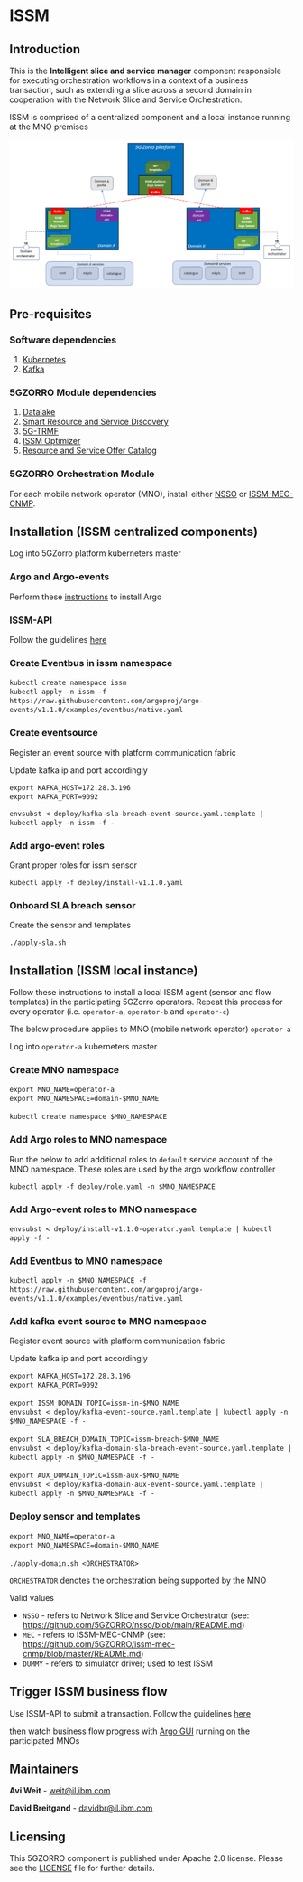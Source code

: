 # ISSM

## Introduction

This is the __Intelligent slice and service manager__ component responsible for executing orchestration workflows in a context of a business transaction, such as extending a slice across a second domain in cooperation with the Network Slice and Service Orchestration.

ISSM is comprised of a centralized component and a local instance running at the MNO premises

![Testbed](images/issm-distributed-0.5.png)

## Pre-requisites

### Software dependencies

1. [Kubernetes](docs/kubernetes.md)
2. [Kafka](docs/kafka.md)

### 5GZORRO Module dependencies

1. [Datalake](https://github.com/5GZORRO/datalake)
2. [Smart Resource and Service Discovery](https://github.com/5GZORRO/Smart-Resource-and-Service-Discovery-application)
3. [5G-TRMF](https://github.com/5GZORRO/5G-TRMF)
4. [ISSM Optimizer](https://github.com/5GZORRO/issm-optimizer)
5. [Resource and Service Offer Catalog](https://github.com/5GZORRO/resource-and-service-offer-catalog)

### 5GZORRO Orchestration Module

For each mobile network operator (MNO), install either [NSSO](https://github.com/5GZORRO/nsso) or [ISSM-MEC-CNMP](https://github.com/5GZORRO/issm-mec-cnmp).

## Installation (ISSM centralized components)

Log into 5GZorro platform kuberneters master

### Argo and Argo-events

Perform these [instructions](./docs/argo.md) to install Argo

### ISSM-API

Follow the guidelines [here](./api/README.md)

### Create Eventbus in issm namespace

```
kubectl create namespace issm
kubectl apply -n issm -f https://raw.githubusercontent.com/argoproj/argo-events/v1.1.0/examples/eventbus/native.yaml
```

### Create eventsource

Register an event source with platform communication fabric

Update kafka ip and port accordingly

```
export KAFKA_HOST=172.28.3.196
export KAFKA_PORT=9092
```

```
envsubst < deploy/kafka-sla-breach-event-source.yaml.template | kubectl apply -n issm -f -
```

### Add argo-event roles

Grant proper roles for issm sensor

```
kubectl apply -f deploy/install-v1.1.0.yaml
```

### Onboard SLA breach sensor

Create the sensor and templates

```
./apply-sla.sh
```

## Installation (ISSM local instance)

Follow these instructions to install a local ISSM agent (sensor and flow templates) in the participating 5GZorro operators. Repeat this process for every operator (i.e. `operator-a`, `operator-b` and `operator-c`)

The below procedure applies to MNO (mobile network operator) `operator-a`

Log into `operator-a` kuberneters master

### Create MNO namespace

```
export MNO_NAME=operator-a
export MNO_NAMESPACE=domain-$MNO_NAME

kubectl create namespace $MNO_NAMESPACE
```

### Add Argo roles to MNO namespace

Run the below to add additional roles to `default` service account of the MNO namespace. These roles are used by the argo workflow controller

```
kubectl apply -f deploy/role.yaml -n $MNO_NAMESPACE
```

### Add Argo-event roles to MNO namespace

```
envsubst < deploy/install-v1.1.0-operator.yaml.template | kubectl apply -f -
```

### Add Eventbus to MNO namespace

```
kubectl apply -n $MNO_NAMESPACE -f https://raw.githubusercontent.com/argoproj/argo-events/v1.1.0/examples/eventbus/native.yaml
```

### Add kafka event source to MNO namespace

Register event source with platform communication fabric

Update kafka ip and port accordingly

```
export KAFKA_HOST=172.28.3.196
export KAFKA_PORT=9092

export ISSM_DOMAIN_TOPIC=issm-in-$MNO_NAME
envsubst < deploy/kafka-event-source.yaml.template | kubectl apply -n $MNO_NAMESPACE -f -

export SLA_BREACH_DOMAIN_TOPIC=issm-breach-$MNO_NAME
envsubst < deploy/kafka-domain-sla-breach-event-source.yaml.template | kubectl apply -n $MNO_NAMESPACE -f -

export AUX_DOMAIN_TOPIC=issm-aux-$MNO_NAME
envsubst < deploy/kafka-domain-aux-event-source.yaml.template | kubectl apply -n $MNO_NAMESPACE -f -
```

### Deploy sensor and templates

```
export MNO_NAME=operator-a
export MNO_NAMESPACE=domain-$MNO_NAME

./apply-domain.sh <ORCHESTRATOR>
```

`ORCHESTRATOR` denotes the orchestration being supported by the MNO

Valid values

* `NSSO`  - refers to Network Slice and Service Orchestrator (see: https://github.com/5GZORRO/nsso/blob/main/README.md)
* `MEC`   - refers to ISSM-MEC-CNMP (see: https://github.com/5GZORRO/issm-mec-cnmp/blob/master/README.md)
* `DUMMY` - refers to simulator driver; used to test ISSM

## Trigger ISSM business flow

Use ISSM-API to submit a transaction. Follow the guidelines [here](./api/README.md#submit-transaction)

then watch business flow progress with [Argo GUI](docs/argo.md#argo-ui) running on the participated MNOs

## Maintainers
**Avi Weit** - weit@il.ibm.com

**David Breitgand** - davidbr@il.ibm.com

## Licensing

This 5GZORRO component is published under Apache 2.0 license. Please see the [LICENSE](./LICENSE) file for further details.